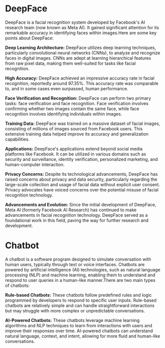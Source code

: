 # DeepFace
DeepFace is a facial recognition system developed by Facebook's AI research team (now known as Meta AI). It gained significant attention for its remarkable accuracy in identifying faces within images.Here are some key points about DeepFace:

**Deep Learning Architecture:** DeepFace utilizes deep learning techniques, particularly convolutional neural networks (CNNs), to analyze and recognize faces in digital images. CNNs are adept at learning hierarchical features from raw pixel data, making them well-suited for tasks like facial recognition.

**High Accuracy:** DeepFace achieved an impressive accuracy rate in facial recognition, reportedly around 97.35%. This accuracy rate was comparable to, and in some cases even surpassed, human performance.

**Face Verification and Recognition:** DeepFace can perform two primary tasks: face verification and face recognition. Face verification involves confirming whether two images contain the same face, while face recognition involves identifying individuals within images.

**Training Data:** DeepFace was trained on a massive dataset of facial images, consisting of millions of images sourced from Facebook users. This extensive training data helped improve its accuracy and generalization capabilities.

**Applications:** DeepFace's applications extend beyond social media platforms like Facebook. It can be utilized in various domains such as security and surveillance, identity verification, personalized marketing, and human-computer interaction.

**Privacy Concerns:** Despite its technological advancements, DeepFace has raised concerns about privacy and data security, particularly regarding the large-scale collection and usage of facial data without explicit user consent. Privacy advocates have voiced concerns over the potential misuse of facial recognition technology.

**Advancements and Evolution:** Since the initial development of DeepFace, Meta AI (formerly Facebook AI Research) has continued to make advancements in facial recognition technology. DeepFace served as a foundational work in this field, paving the way for further research and development.


# Chatbot
A chatbot is a software program designed to simulate conversation with human users, typically through text or voice interfaces. Chatbots are powered by artificial intelligence (AI) technologies, such as natural language processing (NLP) and machine learning, enabling them to understand and respond to user queries in a human-like manner.There are two main types of chatbots:

**Rule-based Chatbots:** These chatbots follow predefined rules and logic programmed by developers to respond to specific user inputs. Rule-based chatbots are relatively simple and can handle straightforward interactions but may struggle with more complex or unpredictable conversations.

**AI-Powered Chatbots:** These chatbots leverage machine learning algorithms and NLP techniques to learn from interactions with users and improve their responses over time. AI-powered chatbots can understand natural language, context, and intent, allowing for more fluid and human-like conversations.
